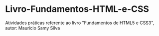 # Livro-Fundamentos-HTML-e-CSS
Atividades práticas referente ao livro "Fundamentos de HTML5 e CSS3", autor: Maurício Samy Silva
